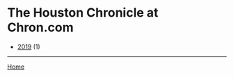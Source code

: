 # The Houston Chronicle at Chron.com

  * [2019](./the-houston-chronicle-at-chron-com-2019.md/) (1)
----

[Home](../)
